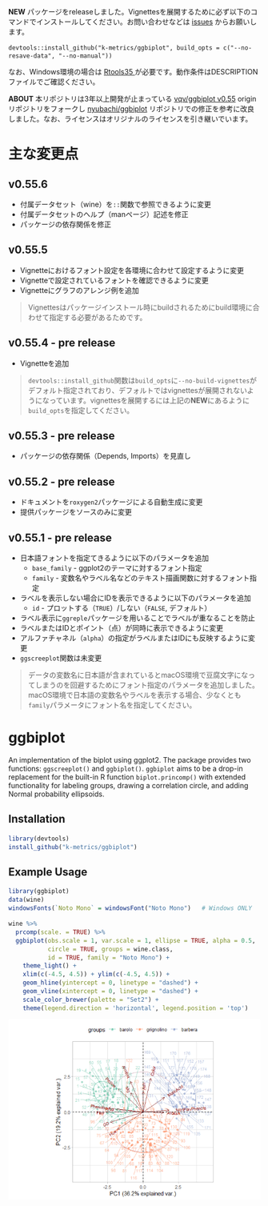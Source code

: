 <!-- README.md is generated from README.Rmd. Please edit that file -->
**NEW**
パッケージをreleaseしました。Vignettesを展開するために必ず以下のコマンドでインストールしてください。お問い合わせなどは [issues](https://github.com/k-metrics/ggbiplot/issues) からお願いします。

    devtools::install_github("k-metrics/ggbiplot", build_opts = c("--no-resave-data", "--no-manual"))

なお、Windows環境の場合は <a href="https://cran.r-project.org/bin/windows/Rtools/" target="_blank" title="Building R for Windows">Rtools35 <i class="fa fa-external-link"></i></a> が必要です。動作条件はDESCRIPTIONファイルでご確認ください。

**ABOUT**
本リポジトリは3年以上開発が止まっている [vqv/ggbiplot v0.55](https://github.com/vqv/ggbiplot) originリポジトリをフォークし [nyubachi/ggbiplot](https://github.com/nyubachi/ggbiplot) リポジトリでの修正を参考に改良しました。なお、ライセンスはオリジナルのライセンスを引き継いでいます。

主な変更点
==========

v0.55.6
-------

-   付属データセット（wine）を`::`関数で参照できるように変更
-   付属データセットのヘルプ（manページ）記述を修正
-   パッケージの依存関係を修正

v0.55.5
-------

-   Vignetteにおけるフォント設定を各環境に合わせて設定するように変更
-   Vignetteで設定されているフォントを確認できるように変更
-   Vignetteにグラフのアレンジ例を追加

> Vignettesはパッケージインストール時にbuildされるためにbuild環境に合わせて指定する必要があるためです。

v0.55.4 - pre release
---------------------

-   Vignetteを追加

> `devtools::install_github`関数は`build_opts`に`--no-build-vignettes`がデフォルト指定されており、デフォルトではvignettesが展開されないようになっています。vignettesを展開するには上記の**NEW**にあるように`build_opts`を指定してください。

v0.55.3 - pre release
---------------------

-   パッケージの依存関係（Depends, Imports）を見直し

v0.55.2 - pre release
---------------------

-   ドキュメントを`roxygen2`パッケージによる自動生成に変更
-   提供パッケージをソースのみに変更

v0.55.1 - pre release
---------------------

-   日本語フォントを指定てきるように以下のパラメータを追加
    -   `base_family` - ggplot2のテーマに対するフォント指定
    -   `family` - 変数名やラベル名などのテキスト描画関数に対するフォント指定
-   ラベルを表示しない場合にIDを表示できるように以下のパラメータを追加
    -   `id` - プロットする（`TRUE`）/しない（`FALSE`, デフォルト）
-   ラベル表示に`ggreple`パッケージを用いることでラベルが重なることを防止
-   ラベルまたはIDとポイント（点）が同時に表示できるように変更
-   アルファチャネル（`alpha`）の指定がラベルまたはIDにも反映するように変更
-   `ggscreeplot`関数は未変更

> データの変数名に日本語が含まれているとmacOS環境で豆腐文字になってしまうのを回避するためにフォント指定のパラメータを追加しました。macOS環境で日本語の変数名やラベルを表示する場合、少なくとも`family`パラメータにフォント名を指定してください。

ggbiplot
========

An implementation of the biplot using ggplot2. The package provides two functions: `ggscreeplot()` and `ggbiplot()`. `ggbiplot` aims to be a drop-in replacement for the built-in R function `biplot.princomp()` with extended functionality for labeling groups, drawing a correlation circle, and adding Normal probability ellipsoids.

Installation
------------

``` r
library(devtools)
install_github("k-metrics/ggbiplot")
```

Example Usage
-------------

``` r
library(ggbiplot)
data(wine)
windowsFonts(`Noto Mono` = windowsFont("Noto Mono")   # Windows ONLY
```

``` r
wine %>% 
  prcomp(scale. = TRUE) %>% 
  ggbiplot(obs.scale = 1, var.scale = 1, ellipse = TRUE, alpha = 0.5,
           circle = TRUE, groups = wine.class,
           id = TRUE, family = "Noto Mono") +
    theme_light() + 
    xlim(c(-4.5, 4.5)) + ylim(c(-4.5, 4.5)) + 
    geom_hline(yintercept = 0, linetype = "dashed") + 
    geom_vline(xintercept = 0, linetype = "dashed") + 
    scale_color_brewer(palette = "Set2") + 
    theme(legend.direction = 'horizontal', legend.position = 'top')
```

![](README-wine-example-1.png)
